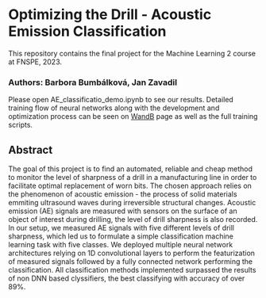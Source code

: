 # Optimizing the Drill - Acoustic Emission Classification

This repository contains the final project for the Machine Learning 2 course at FNSPE, 2023.

### Authors: Barbora Bumbálková, Jan Zavadil

Please open AE_classificatio_demo.ipynb to see our results. Detailed training flow of neural networks along with the development and optimization process can be seen on [WandB](https://wandb.ai/hzavadil98) page as well as the full training scripts.

## Abstract

The goal of this project is to find an automated, reliable and cheap method to monitor the level of sharpness of a drill in a manufacturing line in order to facilitate optimal replacement of worn bits. The chosen approach relies on the phenomenon of acoustic emission - the process of solid materials emmiting ultrasound waves during irreversible structural changes. Acoustic emission (AE) signals are measured with sensors on the surface of an object of interest during drilling, the level of drill sharpness is also recorded. In our setup, we measured AE signals with five different levels of drill sharpness, which led us to formulate a simple classification machine learning task with five classes. We deployed multiple neural network architectures relying on 1D convolutional layers to perform the featurization of measured signals followed by a fully connected network performing the classification. All classification methods implemented surpassed the results of non DNN based clyssifiers, the best classifying with accuracy of over 89%.


